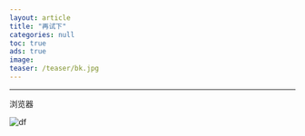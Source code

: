 ```yaml
---
layout: article
title: "再试下"
categories: null
toc: true
ads: true
image:
teaser: /teaser/bk.jpg
---
```


---

浏览器

![df](https://github.com/storage201602/storage201602/blob/master/chenyifan2016/_posts/null/2016-10-01-20161001102945null.md/IMG_20160927_153440.jpg?raw=true)

